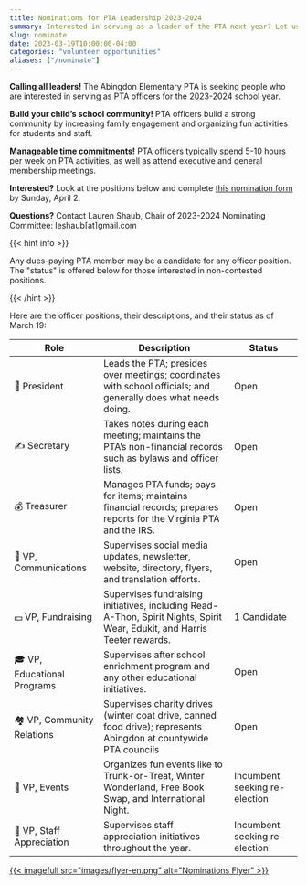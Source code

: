 ```yaml
---
title: Nominations for PTA Leadership 2023-2024
summary: Interested in serving as a leader of the PTA next year? Let us know by April 2.
slug: nominate
date: 2023-03-19T10:00:00-04:00
categories: "volunteer opportunities"
aliases: ["/nominate"]
---
```


**Calling all leaders!** The Abingdon Elementary PTA is seeking people who are interested in serving as PTA officers for the 2023-2024 school year.

**Build your child’s school community!** PTA officers build a strong community by increasing family engagement and organizing fun activities for students and staff.

**Manageable time commitments!** PTA officers typically spend 5-10 hours per week on PTA activities, as well as attend executive and general membership meetings.

**Interested?** Look at the positions below and complete [this nomination form](https://docs.google.com/forms/d/e/1FAIpQLScPl5b8CzjnBYOVNXnR33plv3YKtS6cpMw67xFKSorHwZ7i5g/viewform?usp=share_link) by Sunday, April 2.

**Questions?** Contact Lauren Shaub, Chair of 2023-2024 Nominating Committee: leshaub[at]gmail.com

{{< hint info >}}

Any dues-paying PTA member may be a candidate for any officer position. The "status" is offered below for those interested in non-contested positions.

{{< /hint >}}

Here are the officer positions, their descriptions, and their status as of March 19:

| Role | Description | Status |
|-|-|-|
| 🦸 President | Leads the PTA; presides over meetings; coordinates with school officials; and generally does what needs doing. | Open |
| ✍️ Secretary | Takes notes during each meeting; maintains the PTA’s non-financial records such as bylaws and officer lists. | Open |
| 💰 Treasurer | Manages PTA funds; pays for items; maintains financial records; prepares reports for the Virginia PTA and the IRS. | Open |
| 📣 VP, Communications | Supervises social media updates, newsletter, website, directory, flyers, and translation efforts. | Open |
| 💵 VP, Fundraising | Supervises fundraising initiatives, including Read-A-Thon, Spirit Nights, Spirit Wear, Edukit, and Harris Teeter rewards. | 1 Candidate |
| 🎓 VP, Educational Programs | Supervises after school enrichment program and any other educational initiatives. | Open |
| 🏘️ VP, Community Relations | Supervises charity drives (winter coat drive, canned food drive); represents Abingdon at countywide PTA councils | Open |
| 🎉 VP, Events | Organizes fun events like to Trunk-or-Treat, Winter Wonderland, Free Book Swap, and International Night. | Incumbent seeking re-election |
| 🙏 VP, Staff Appreciation | Supervises staff appreciation initiatives throughout the year. | Incumbent seeking re-election |

<a href="images/flyer-en.pdf">{{< imagefull src="images/flyer-en.png" alt="Nominations Flyer" >}}</a>